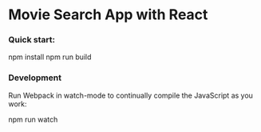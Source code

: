 # Movie Search App with React

### Quick start:

npm install
npm run build

### Development

Run Webpack in watch-mode to continually compile the JavaScript as you work:

npm run watch
